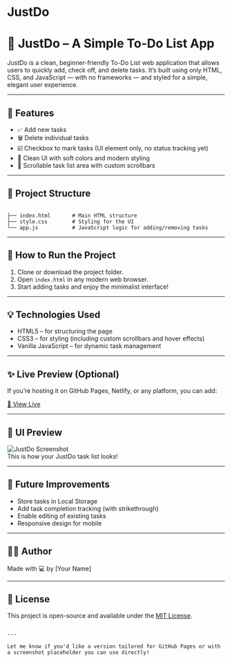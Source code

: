 # JustDo

# 📝 JustDo – A Simple To-Do List App

JustDo is a clean, beginner-friendly To-Do List web application that allows users to quickly add, check off, and delete tasks. It’s built using only HTML, CSS, and JavaScript — with no frameworks — and styled for a simple, elegant user experience.

---

## 🔧 Features

- ✅ Add new tasks
- 🗑️ Delete individual tasks
- ☑️ Checkbox to mark tasks (UI element only, no status tracking yet)
- 🎨 Clean UI with soft colors and modern styling
- 📜 Scrollable task list area with custom scrollbars

---

## 📁 Project Structure

```

├── index.html       # Main HTML structure
├── style.css        # Styling for the UI
└── app.js           # JavaScript logic for adding/removing tasks

```

---

## 🚀 How to Run the Project

1. Clone or download the project folder.
2. Open `index.html` in any modern web browser.
3. Start adding tasks and enjoy the minimalist interface!

---

## 💡 Technologies Used

- HTML5 – for structuring the page
- CSS3 – for styling (including custom scrollbars and hover effects)
- Vanilla JavaScript – for dynamic task management

---

## ✨ Live Preview (Optional)

If you’re hosting it on GitHub Pages, Netlify, or any platform, you can add:

[🔗 View Live](https://your-live-link.com)

---

## 📸 UI Preview

![JustDo Screenshot](screenshot.png)  
This is how your JustDo task list looks!

---

## 📌 Future Improvements

- Store tasks in Local Storage
- Add task completion tracking (with strikethrough)
- Enable editing of existing tasks
- Responsive design for mobile

---

## 👨‍💻 Author

Made with 💻 by [Your Name]

---

## 📄 License

This project is open-source and available under the [MIT License](LICENSE).

```

---

Let me know if you'd like a version tailored for GitHub Pages or with a screenshot placeholder you can use directly!
